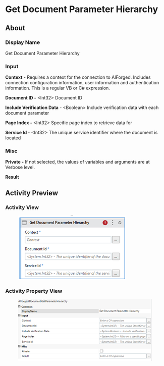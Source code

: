 # Get Document Parameter Hierarchy

## About

### Display Name

Get Document Parameter Hierarchy

### Input

**Context** - Requires a context for the connection to AIForged. Includes connection configuration information, user information and authentication information. This is a regular VB or C# expression.

**Document ID -** \<Int32> Document ID

**Include Verification Data** - \<Boolean> Include verification data with each document parameter

**Page Index -** \<Int32> Specific page index to retrieve data for

**Service Id -** \<Int32> The unique service identifier where the document is located

### Misc

**Private -** If not selected, the values of variables and arguments are at Verbose level.

**Result**

## Activity Preview

### Activity View

<figure><img src="../../.gitbook/assets/image (105).png" alt=""><figcaption></figcaption></figure>

### Activity Property View

<figure><img src="../../.gitbook/assets/image (77).png" alt=""><figcaption></figcaption></figure>
